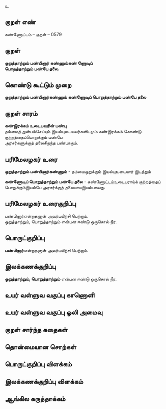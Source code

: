 உ

## குறள் எண் 

கண்ணோட்டம் – குறள் – 0579  

## குறள் 

**ஒறுத்தாற்றும் பண்பினார் கண்ணும்கண் ணோடிப்  
பொறத்தாற்றும் பண்பே தலை.**  

## கொண்டு கூட்டும் முறை

**ஒறுத்தாற்றும் பண்பினார்கண்ணும் கண்ணோடிப் பொறுத்தாற்றும் பண்பே தலை**

## குறள் சாரம் 

**கண்இரக்கம் உடையவரின் பண்பு**  
தம்மைத் துன்பம்செய்யும் இயல்புடையவர்களிடமும் கண்இரக்கம் கொண்டு குற்றத்தைப்பொறுக்கும் பண்பே  
அரசர்களுக்குத் தலைசிறந்த பண்பாகும்.  

## பரிமேலழகர் உரை

**ஒறுத்தாற்றும் பண்பினார்கண்ணும்** - தம்மைஒறுக்கும் இயல்புஉடையார் இடத்தும்  

**கண்ணோடிப் பொறுத்தாற்றும் பண்பே தலை** - கண்ணோட்டம்உடையராய்க் குற்றத்தைப் பொறுக்கும்இயல்பே அரசர்க்குத் தலையாயஇயல்பாவது. 

## பரிமேலழகர் உரைகுறிப்பு   

பண்பினார்என்றதனான் அவர்பயிற்சி பெற்றாம்.  
ஒறுத்தாற்றும், பொறுத்தாற்றும் என்பன ஈண்டு ஒருசொல் நீர.    

## பொருட்குறிப்பு 

**பண்பினார்**என்றதனான் அவர்பயிற்சி பெற்றாம்.  
 
## இலக்கணக்குறிப்பு  

**ஒறுத்தாற்றும், பொறுத்தாற்றும்** என்பன ஈண்டு ஒருசொல் நீர.   

## உயர் வள்ளுவ வகுப்பு காணொளி


## உயர் வள்ளுவ வகுப்பு ஒலி அமைவு 

 
## குறள் சார்ந்த கதைகள் 


## தொன்மையான சொற்கள்


## பொருட்குறிப்பு விளக்கம்


## இலக்கணக்குறிப்பு விளக்கம்


## ஆங்கில கருத்தாக்கம் 


